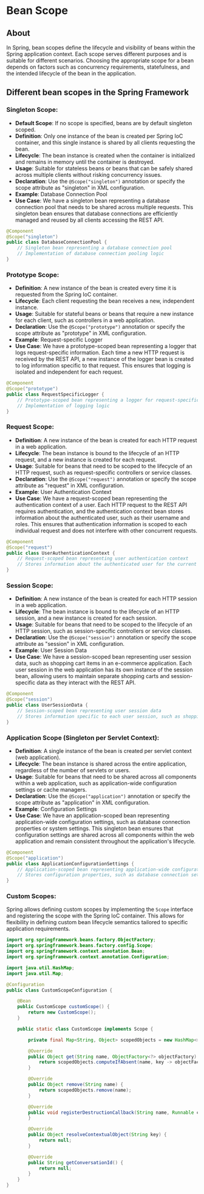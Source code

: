 # Bean Scope

## About

In Spring, bean scopes define the lifecycle and visibility of beans within the Spring application context. Each scope serves different purposes and is suitable for different scenarios. Choosing the appropriate scope for a bean depends on factors such as concurrency requirements, statefulness, and the intended lifecycle of the bean in the application.

## Different bean scopes in the Spring Framework

### **Singleton Scope**:

* **Default Scope**: If no scope is specified, beans are by default singleton scoped.
* **Definition**: Only one instance of the bean is created per Spring IoC container, and this single instance is shared by all clients requesting the bean.
* **Lifecycle**: The bean instance is created when the container is initialized and remains in memory until the container is destroyed.
* **Usage**: Suitable for stateless beans or beans that can be safely shared across multiple clients without risking concurrency issues.
* **Declaration**: Use the `@Scope("singleton")` annotation or specify the scope attribute as "singleton" in XML configuration.
* **Example**: Database Connection Pool
* **Use Case**: We have a singleton bean representing a database connection pool that needs to be shared across multiple requests. This singleton bean ensures that database connections are efficiently managed and reused by all clients accessing the REST API.

```java
@Component
@Scope("singleton")
public class DatabaseConnectionPool {
    // Singleton bean representing a database connection pool
    // Implementation of database connection pooling logic
}
```

### **Prototype Scope**:

* **Definition**: A new instance of the bean is created every time it is requested from the Spring IoC container.
* **Lifecycle**: Each client requesting the bean receives a new, independent instance.
* **Usage**: Suitable for stateful beans or beans that require a new instance for each client, such as controllers in a web application.
* **Declaration**: Use the `@Scope("prototype")` annotation or specify the scope attribute as "prototype" in XML configuration.
* **Example**: Request-specific Logger
* **Use Case**: We have a prototype-scoped bean representing a logger that logs request-specific information. Each time a new HTTP request is received by the REST API, a new instance of the logger bean is created to log information specific to that request. This ensures that logging is isolated and independent for each request.

```java
@Component
@Scope("prototype")
public class RequestSpecificLogger {
    // Prototype-scoped bean representing a logger for request-specific information
    // Implementation of logging logic
}
```

### **Request Scope**:

* **Definition**: A new instance of the bean is created for each HTTP request in a web application.
* **Lifecycle**: The bean instance is bound to the lifecycle of an HTTP request, and a new instance is created for each request.
* **Usage**: Suitable for beans that need to be scoped to the lifecycle of an HTTP request, such as request-specific controllers or service classes.
* **Declaration**: Use the `@Scope("request")` annotation or specify the scope attribute as "request" in XML configuration.
* **Example**: User Authentication Context
* **Use Case**: We have a request-scoped bean representing the authentication context of a user. Each HTTP request to the REST API requires authentication, and the authentication context bean stores information about the authenticated user, such as their username and roles. This ensures that authentication information is scoped to each individual request and does not interfere with other concurrent requests.

```java
@Component
@Scope("request")
public class UserAuthenticationContext {
    // Request-scoped bean representing user authentication context
    // Stores information about the authenticated user for the current request
}
```

### **Session Scope**:

* **Definition**: A new instance of the bean is created for each HTTP session in a web application.
* **Lifecycle**: The bean instance is bound to the lifecycle of an HTTP session, and a new instance is created for each session.
* **Usage**: Suitable for beans that need to be scoped to the lifecycle of an HTTP session, such as session-specific controllers or service classes.
* **Declaration**: Use the `@Scope("session")` annotation or specify the scope attribute as "session" in XML configuration.
* **Example**: User Session Data
* **Use Case**: We have a session-scoped bean representing user session data, such as shopping cart items in an e-commerce application. Each user session in the web application has its own instance of the session bean, allowing users to maintain separate shopping carts and session-specific data as they interact with the REST API.

```java
@Component
@Scope("session")
public class UserSessionData {
    // Session-scoped bean representing user session data
    // Stores information specific to each user session, such as shopping cart items
}
```

### **Application Scope (Singleton per Servlet Context)**:

* **Definition**: A single instance of the bean is created per servlet context (web application).
* **Lifecycle**: The bean instance is shared across the entire application, regardless of the number of servlets or users.
* **Usage**: Suitable for beans that need to be shared across all components within a web application, such as application-wide configuration settings or cache managers.
* **Declaration**: Use the `@Scope("application")` annotation or specify the scope attribute as "application" in XML configuration.
* **Example**: Configuration Settings
* **Use Case**: We have an application-scoped bean representing application-wide configuration settings, such as database connection properties or system settings. This singleton bean ensures that configuration settings are shared across all components within the web application and remain consistent throughout the application's lifecycle.

```java
@Component
@Scope("application")
public class ApplicationConfigurationSettings {
    // Application-scoped bean representing application-wide configuration settings
    // Stores configuration properties, such as database connection settings
}
```

### **Custom Scopes**:

Spring allows defining custom scopes by implementing the `Scope` interface and registering the scope with the Spring IoC container. This allows for flexibility in defining custom bean lifecycle semantics tailored to specific application requirements.

```java
import org.springframework.beans.factory.ObjectFactory;
import org.springframework.beans.factory.config.Scope;
import org.springframework.context.annotation.Bean;
import org.springframework.context.annotation.Configuration;

import java.util.HashMap;
import java.util.Map;

@Configuration
public class CustomScopeConfiguration {

    @Bean
    public CustomScope customScope() {
        return new CustomScope();
    }

    public static class CustomScope implements Scope {

        private final Map<String, Object> scopedObjects = new HashMap<>();

        @Override
        public Object get(String name, ObjectFactory<?> objectFactory) {
            return scopedObjects.computeIfAbsent(name, key -> objectFactory.getObject());
        }

        @Override
        public Object remove(String name) {
            return scopedObjects.remove(name);
        }

        @Override
        public void registerDestructionCallback(String name, Runnable callback) {
        }

        @Override
        public Object resolveContextualObject(String key) {
            return null;
        }

        @Override
        public String getConversationId() {
            return null;
        }
    }
}
```
